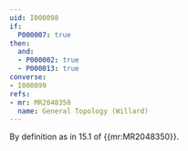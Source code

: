 ```yaml
---
uid: I000098
if:
  P000007: true
then:
  and:
  - P000002: true
  - P000013: true
converse:
- I000099
refs:
- mr: MR2048350
  name: General Topology (Willard)
---
```



By definition as in 15.1 of {{mr:MR2048350}}.
